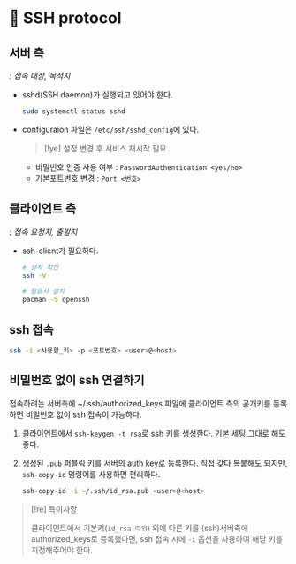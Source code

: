 # 󰏢 SSH protocol



## 서버 측

_: 접속 대상, 목적지_

- sshd(SSH daemon)가 실행되고 있어야 한다.

  ```bash
  sudo systemctl status sshd
  ```

- configuraion 파일은 `/etc/ssh/sshd_config`에 있다.

  > [!ye] 설정 변경 후 서비스 재시작 필요

  - 비밀번호 인증 사용 여부
    : `PasswordAuthentication <yes/no>`
  - 기본포트번호 변경
    : `Port <번호>`


## 클라이언트 측

_: 접속 요청지, 출발지_

- ssh-client가 필요하다.

  ```bash
  # 설치 확인
  ssh -V

  # 필요시 설치
  pacman -S openssh
  ```


## ssh 접속

```bash
ssh -i <사용할_키> -p <포트번호> <user>@<host>
```


## 비밀번호 없이 ssh 연결하기

접속하려는 서버측에 ~/.ssh/authorized_keys 파일에 클라이언트 측의 공개키를 등록하면 비밀번호 없이 ssh 접속이 가능하다.

1. 클라이언트에서 `ssh-keygen -t rsa`로 ssh 키를 생성한다.
   기본 세팅 그대로 해도 좋다.

2. 생성된 `.pub` 퍼블릭 키를 서버의 auth key로 등록한다.
   직접 갖다 복붙해도 되지만, `ssh-copy-id` 명령어를 사용하면 편리하다.

   ```bash
   ssh-copy-id -i ~/.ssh/id_rsa.pub <user>@<host>
   ```

> [!re] 특이사항
>
> 클라이언트에서 기본키(`id_rsa 따위`) 외에 다른 키를 (ssh)서버측에 authorized_keys로 등록했다면, ssh 접속 시에 `-i` 옵션을 사용하여 해당 키를 지정해주어야 한다.
